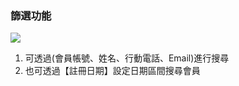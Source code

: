 ### 篩選功能

![](RackMultipart20230424-1-nn9xl2_html_8834195d14d8e04d.png)

1. 可透過(會員帳號、姓名、行動電話、Email)進行搜尋
2. 也可透過【註冊日期】設定日期區間搜尋會員
